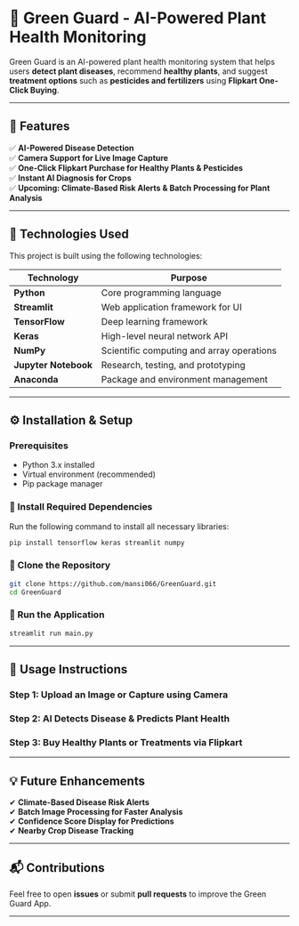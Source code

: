 


# 🌱 Green Guard - AI-Powered Plant Health Monitoring

Green Guard is an AI-powered plant health monitoring system that helps users **detect plant diseases**, recommend **healthy plants**, and suggest **treatment options** such as **pesticides and fertilizers** using **Flipkart One-Click Buying**.

---

## 🚀 Features
✅ **AI-Powered Disease Detection**  
✅ **Camera Support for Live Image Capture**  
✅ **One-Click Flipkart Purchase for Healthy Plants & Pesticides**  
✅ **Instant AI Diagnosis for Crops**  
✅ **Upcoming: Climate-Based Risk Alerts & Batch Processing for Plant Analysis**  

---

## 🔧 Technologies Used
This project is built using the following technologies:

| **Technology**   | **Purpose**                            |
|-----------------|----------------------------------------|
| **Python**      | Core programming language             |
| **Streamlit**   | Web application framework for UI      |
| **TensorFlow**  | Deep learning framework               |
| **Keras**       | High-level neural network API         |
| **NumPy**       | Scientific computing and array operations |
| **Jupyter Notebook** | Research, testing, and prototyping |
| **Anaconda**    | Package and environment management    |

---

## ⚙️ Installation & Setup
### **Prerequisites**
- Python 3.x installed
- Virtual environment (recommended)
- Pip package manager

### 🔹 Install Required Dependencies
Run the following command to install all necessary libraries:

```bash
pip install tensorflow keras streamlit numpy
```

### 🔹 Clone the Repository
```bash
git clone https://github.com/mansi066/GreenGuard.git
cd GreenGuard
```

### 🔹 Run the Application
```bash
streamlit run main.py
```

---

## 📸 Usage Instructions
### **Step 1:** Upload an Image or Capture using Camera  
### **Step 2:** AI Detects Disease & Predicts Plant Health  
### **Step 3:** Buy Healthy Plants or Treatments via Flipkart  

---

## 💡 Future Enhancements
✔ **Climate-Based Disease Risk Alerts**  
✔ **Batch Image Processing for Faster Analysis**  
✔ **Confidence Score Display for Predictions**  
✔ **Nearby Crop Disease Tracking**  

--- 

## 📬 Contributions
Feel free to open **issues** or submit **pull requests** to improve the Green Guard App.

---

